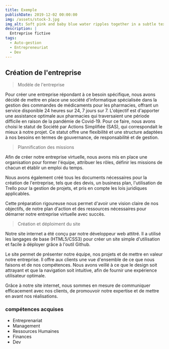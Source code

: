 ```yaml
---
title: Exemple
publishDate: 2019-12-02 00:00:00
img: /assets/stock-3.jpg
img_alt: Soft pink and baby blue water ripples together in a subtle texture.
description: |
  Entreprise fictive 
tags:
  - Auto-gestion
  - Entrepreneuriat
  - Dev
---
```

## Création de l'entreprise

>Modèle de l'entreprise

Pour créer une entreprise répondant à ce besoin spécifique, nous avons décidé de mettre en place une société d'informatique spécialisée dans la gestion des commandes de médicaments pour les pharmacies, offrant un service disponible 24 heures sur 24, 7 jours sur 7. L'objectif est d'apporter une assistance optimale aux pharmacies qui traversaient une période difficile en raison de la pandémie de Covid-19. Pour ce faire, nous avons choisi le statut de Société par Actions Simplifiée (SAS), qui correspondait le mieux à notre projet. Ce statut offre une flexibilité et une structure adaptées à nos besoins en termes de gouvernance, de responsabilité et de gestion.

>Plannification des missions 

Afin de créer notre entreprise virtuelle, nous avons mis en place une organisation pour former l'équipe, attribuer les rôles, définir les missions de chacun et établir un emploi du temps.

Nous avons également créé tous les documents nécessaires pour la création de l'entreprise, tels que des devis, un business plan, l'utilisation de Trello pour la gestion de projets, et pris en compte les lois juridiques applicables.

Cette préparation rigoureuse nous permet d'avoir une vision claire de nos objectifs, de notre plan d'action et des ressources nécessaires pour démarrer notre entreprise virtuelle avec succès.



>Création et déploiment du site 


Notre site internet a été conçu par notre développeur web attitré. Il a utilisé les langages de base (HTML5/CSS3) pour créer un site simple d'utilisation et facile à déployer grâce à l'outil Github.

Le site permet de présenter notre équipe, nos projets et de mettre en valeur notre entreprise. Il offre aux clients une vue d'ensemble de ce que nous faisons et de nos compétences. Nous avons veillé à ce que le design soit attrayant et que la navigation soit intuitive, afin de fournir une expérience utilisateur optimale.

Grâce à notre site internet, nous sommes en mesure de communiquer efficacement avec nos clients, de promouvoir notre expertise et de mettre en avant nos réalisations.


### compétences acquises

- Entreprenariat
- Management
- Ressources Humaines
- Finances
- Dev
